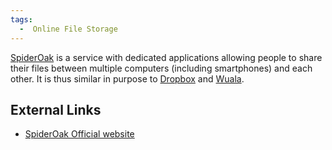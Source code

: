 ```yaml
---
tags:
  -  Online File Storage
---
```

[SpiderOak](http://www.spideroak.com) is a service with dedicated
applications allowing people to share their files between multiple
computers (including smartphones) and each other. It is thus similar in
purpose to [Dropbox](dropbox.md) and [Wuala](Wuala "wikilink").

## External Links

- [SpiderOak Official website](http://www.spideroak.com)

